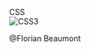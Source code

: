 <div relative w-full h-full>
    <div
        text-5xl absolute top-8 left-8 fw-bold text-gradient-css
        v-motion
        :initial="{ x: -80, opacity: 0}"
        :enter="{ x: 0, opacity: 1, transition: { delay: 0, duration: 1000 } }"
    >
        CSS 
    </div>
    <div w-full h-full flex="~ justify-center items-center">
        <img class="animate-foolishOut" v-motion :initial="{ y: 80, opacity: 0}" :enter="{ y: 0, opacity: 1, transition: { delay: 0, duration: 1000 } }" src="/Css3.svg" alt="CSS3" w-40 h-40 />
    </div>
    <div class="animate-twisterInDown" absolute bottom-8 right-8 text="10px" flex="~ items-center justify-start"
        v-motion
        :initial="{ x: 80, opacity: 0}"
        :enter="{ x: 0, opacity: 1, transition: { delay: 0, duration: 1000 } }"
    >
        <p>@Florian Beaumont</p>
        <a 
            href="https://github.com/BFlorian91"
            target="_blank"
            alt="GitHub" 
            title="Open in GitHub" 
            class="text-sm slidev-icon-btn opacity-50 !border-none !hover:text-white"
        >
            <carbon-logo-github />
        </a>
    </div>
</div>
